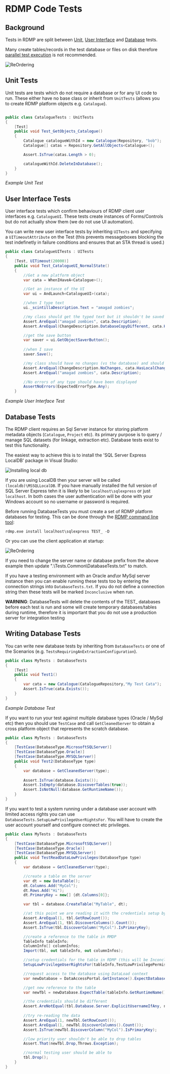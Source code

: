 # RDMP Code Tests

## Background
Tests in RDMP are split between [Unit](#unit-tests), [User Interface](#user-interface-tests) and [Database](#database-tests) tests.

Many create tables/records in the test database or files on disk therefore [parallel test execution](https://github.com/nunit/docs/wiki/Parallelizable-Attribute) is not recommended.

![ReOrdering](Images/Tests/TestCategories.png) 

## Unit Tests

Unit tests are tests which do not require a database or for any UI code to run.  These either have no base class or inherit from `UnitTests` (allows you to create RDMP platform objects e.g. `Catalogue`).

```csharp

public class CatalogueTests : UnitTests
{
    [Test]
    public void Test_GetObjects_Catalogue()
    {
        Catalogue catalogueWithId = new Catalogue(Repository, "bob");
        Catalogue[] catas = Repository.GetAllObjects<Catalogue>();

        Assert.IsTrue(catas.Length > 0);

        catalogueWithId.DeleteInDatabase();
    }
}

```
_Example Unit Test_

## User Interface Tests

User interface tests which confirm behaviours of RDMP client user interfaces e.g. `CatalogueUI`.  These tests create instances of Forms/Controls but do not actually show them (we do not use UI automation).

You can write new user interface tests by inheriting `UITests` and specifying a `UITimeoutAttribute` on the Test (this prevents messageboxes blocking the test indefinetly in failure conditions and ensures that an STA thread is used.)

```csharp
public class CatalogueUITests : UITests
{
    [Test, UITimeout(20000)]
    public void Test_CatalogueUI_NormalState()
    {
        //Get a new platform object
        var cata = WhenIHaveA<Catalogue>();

        //Get an instance of the UI
        var ui = AndLaunch<CatalogueUI>(cata);

        //when I type text
        ui._scintillaDescription.Text = "amagad zombies";

        //my class should get the typed text but it shouldn't be saved into the database yet
        Assert.AreEqual("amagad zombies", cata.Description);
        Assert.AreEqual(ChangeDescription.DatabaseCopyDifferent, cata.HasLocalChanges().Evaluation);

        //get the save button
        var saver = ui.GetObjectSaverButton();
                    
        //when I save
        saver.Save();

        //my class should have no changes (vs the database) and should have the proper description
        Assert.AreEqual(ChangeDescription.NoChanges, cata.HasLocalChanges().Evaluation);
        Assert.AreEqual("amagad zombies", cata.Description);

        //No errors of any type should have been displayed
        AssertNoErrors(ExpectedErrorType.Any);
    }
```
_Example User Interface Test_

## Database Tests

The RDMP client requires an Sql Server instance for storing platform metadata objects (`Catalogue`, `Project` etc).  its primary purpose is to query / manage SQL datasets (for linkage, extraction etc).  Database tests exist to test this functionality.

The easiest way to achieve this is to install the 'SQL Server Express LocalDB' package in Visual Studio:

![Installing local db](./Images/InstallingLocalDb.png)

If you are using LocalDB then your server will be called `(localdb)\MSSQLLocalDB`.  If you have manually installed the full version of SQL Server Express tehn it is likely to be `localhost\sqlexpress` or just `localhost`.  In both cases the user authentication will be done with your Windows account so no username or password is required.

Before running DatabaseTests you must create a set of RDMP platform databases for testing.  This can be done through the [RDMP command line tool](https://github.com/HicServices/RDMP/releases):

`rdmp.exe install localhost\sqlexpress TEST_ -D`

Or you can use the client application at startup:

![ReOrdering](Images/CreatePlatformDatabases.png) 

If you need to change the server name or database prefix from the above example then update ".\Tests.Common\DatabaseTests.txt" to match.

If you have a testing environment with an Oracle and\or MySql server instance then you can enable running these tests too by entering the connection strings into `DatabaseTests.txt`.  If you do not define a connection string then these tests will be marked `Inconclusive` when run.

__WARNING__: DatabaseTests will delete the contents of the TEST_ databases before each test is run and some will create temporary databases/tables during runtime, therefore it is important that you do not use a production server for integration testing

## Writing Database Tests
You can write new database tests by inheriting from `DatabaseTests` or one of the Scenarios (e.g. `TestsRequiringAnExtractionConfiguration`).

```csharp
public class MyTests : DatabaseTests
{
	[Test]
	public void Test1()
	{
		var cata = new Catalogue(CatalogueRepository,"My Test Cata");
		Assert.IsTrue(cata.Exists());
	}
}
```
_Example Database Test_

If you want to run your test against multiple database types (Oracle / MySql etc) then you should use `TestCase` and call `GetCleanedServer` to obtain a cross platform object that represents the scratch database.

```csharp
public class MyTests : DatabaseTests
{
	[TestCase(DatabaseType.MicrosoftSQLServer)]
	[TestCase(DatabaseType.Oracle)]
	[TestCase(DatabaseType.MYSQLServer)]
	public void Test2(DatabaseType type)
	{
		var database = GetCleanedServer(type);
		
		Assert.IsTrue(database.Exists());
		Assert.IsEmpty(database.DiscoverTables(true));
		Assert.IsNotNull(database.GetRuntimeName());
	}
}
```

If you want to test a system running under a database user account with limited access rights you can use `DatabaseTests.SetupLowPrivilegeUserRightsFor`.  You will have to create the user account yourself and configure connect etc privileges.


```csharp
public class MyTests : DatabaseTests
{
	[TestCase(DatabaseType.MicrosoftSQLServer)]
	[TestCase(DatabaseType.Oracle)]
	[TestCase(DatabaseType.MYSQLServer)]
	public void TestReadDataLowPrivileges(DatabaseType type)
	{
		var database = GetCleanedServer(type);

		//create a table on the server
		var dt = new DataTable();
		dt.Columns.Add("MyCol");
		dt.Rows.Add("Hi");
		dt.PrimaryKey = new[] {dt.Columns[0]};

		var tbl = database.CreateTable("MyTable", dt);

		//at this point we are reading it with the credentials setup by GetCleanedServer
		Assert.AreEqual(1, tbl.GetRowCount());
		Assert.AreEqual(1, tbl.DiscoverColumns().Count());
		Assert.IsTrue(tbl.DiscoverColumn("MyCol").IsPrimaryKey);

		//create a reference to the table in RMDP
		TableInfo tableInfo;
		ColumnInfo[] columnInfos;
		Import(tbl, out tableInfo, out columnInfos);

		//setup credentials for the table in RDMP (this will be Inconclusive if you have not enabled it in TestDatabases.txt
		SetupLowPrivilegeUserRightsFor(tableInfo,TestLowPrivilegePermissions.Reader);

		//request access to the database using DataLoad context
		var newDatabase = DataAccessPortal.GetInstance().ExpectDatabase(tableInfo, DataAccessContext.DataLoad);

		//get new reference to the table
		var newTbl = newDatabase.ExpectTable(tableInfo.GetRuntimeName());

		//the credentials should be different
		Assert.AreNotEqual(tbl.Database.Server.ExplicitUsernameIfAny, newTbl.Database.Server.ExplicitUsernameIfAny);
		
		//try re-reading the data 
		Assert.AreEqual(1, newTbl.GetRowCount());
		Assert.AreEqual(1, newTbl.DiscoverColumns().Count());
		Assert.IsTrue(newTbl.DiscoverColumn("MyCol").IsPrimaryKey);

		//low priority user shouldn't be able to drop tables
		Assert.That(newTbl.Drop,Throws.Exception);

		//normal testing user should be able to
		tbl.Drop();
	}
}
```

[Catalogue]: ./Glossary.md#Catalogue

[Project]: ./Glossary.md#Project
